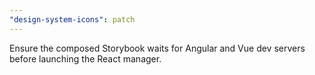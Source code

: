 ```yaml
---
"design-system-icons": patch
---
```

Ensure the composed Storybook waits for Angular and Vue dev servers before launching the React manager.
